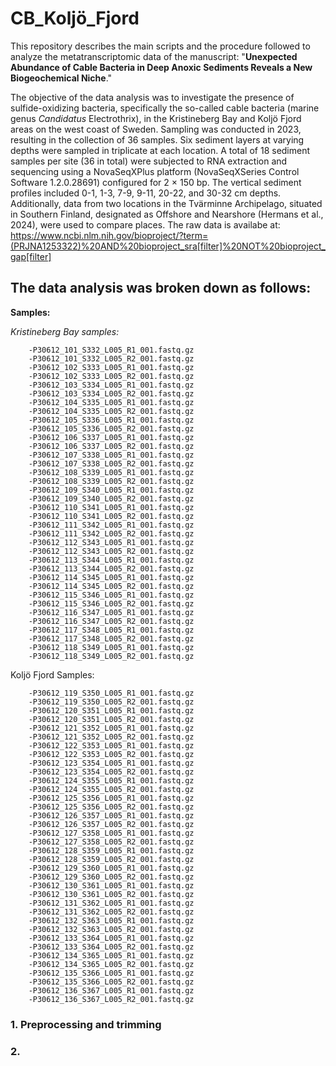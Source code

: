# CB_Koljö_Fjord
This repository describes the main scripts and the procedure followed to analyze the metatranscriptomic data of the manuscript: "**Unexpected Abundance of Cable Bacteria in Deep Anoxic Sediments Reveals a New Biogeochemical Niche**."

The objective of the data analysis was to investigate the presence of sulfide-oxidizing bacteria, specifically the so-called cable bacteria (marine genus _Candidatus_ Electrothrix), in the Kristineberg Bay and Koljö Fjord areas on the west coast of Sweden. Sampling was conducted in 2023, resulting in the collection of 36 samples. Six sediment layers at varying depths were sampled in triplicate at each location. A total of 18 sediment samples per site (36 in total) were subjected to RNA extraction and sequencing using a NovaSeqXPlus platform (NovaSeqXSeries Control Software 1.2.0.28691) configured for 2 × 150 bp. The vertical sediment profiles included 0-1, 1-3, 7-9, 9-11, 20-22, and 30-32 cm depths. Additionally, data from two locations in the Tvärminne Archipelago, situated in Southern Finland, designated as Offshore and Nearshore (Hermans et al., 2024), were used to compare places.
The raw data is availabe at: https://www.ncbi.nlm.nih.gov/bioproject/?term=(PRJNA1253322)%20AND%20bioproject_sra[filter]%20NOT%20bioproject_gap[filter]

## The data analysis was broken down as follows:

**Samples:**

*Kristineberg Bay samples:*

        -P30612_101_S332_L005_R1_001.fastq.gz
        -P30612_101_S332_L005_R2_001.fastq.gz
        -P30612_102_S333_L005_R1_001.fastq.gz
        -P30612_102_S333_L005_R2_001.fastq.gz
        -P30612_103_S334_L005_R1_001.fastq.gz
        -P30612_103_S334_L005_R2_001.fastq.gz
        -P30612_104_S335_L005_R1_001.fastq.gz
        -P30612_104_S335_L005_R2_001.fastq.gz
        -P30612_105_S336_L005_R1_001.fastq.gz
        -P30612_105_S336_L005_R2_001.fastq.gz
        -P30612_106_S337_L005_R1_001.fastq.gz
        -P30612_106_S337_L005_R2_001.fastq.gz
        -P30612_107_S338_L005_R1_001.fastq.gz
        -P30612_107_S338_L005_R2_001.fastq.gz
        -P30612_108_S339_L005_R1_001.fastq.gz
        -P30612_108_S339_L005_R2_001.fastq.gz
        -P30612_109_S340_L005_R1_001.fastq.gz
        -P30612_109_S340_L005_R2_001.fastq.gz
        -P30612_110_S341_L005_R1_001.fastq.gz
        -P30612_110_S341_L005_R2_001.fastq.gz
        -P30612_111_S342_L005_R1_001.fastq.gz
        -P30612_111_S342_L005_R2_001.fastq.gz
        -P30612_112_S343_L005_R1_001.fastq.gz
        -P30612_112_S343_L005_R2_001.fastq.gz
        -P30612_113_S344_L005_R1_001.fastq.gz
        -P30612_113_S344_L005_R2_001.fastq.gz
        -P30612_114_S345_L005_R1_001.fastq.gz
        -P30612_114_S345_L005_R2_001.fastq.gz
        -P30612_115_S346_L005_R1_001.fastq.gz
        -P30612_115_S346_L005_R2_001.fastq.gz
        -P30612_116_S347_L005_R1_001.fastq.gz
        -P30612_116_S347_L005_R2_001.fastq.gz
        -P30612_117_S348_L005_R1_001.fastq.gz
        -P30612_117_S348_L005_R2_001.fastq.gz
        -P30612_118_S349_L005_R1_001.fastq.gz
        -P30612_118_S349_L005_R2_001.fastq.gz

Koljö Fjord Samples:

        -P30612_119_S350_L005_R1_001.fastq.gz
        -P30612_119_S350_L005_R2_001.fastq.gz
        -P30612_120_S351_L005_R1_001.fastq.gz
        -P30612_120_S351_L005_R2_001.fastq.gz
        -P30612_121_S352_L005_R1_001.fastq.gz
        -P30612_121_S352_L005_R2_001.fastq.gz
        -P30612_122_S353_L005_R1_001.fastq.gz
        -P30612_122_S353_L005_R2_001.fastq.gz
        -P30612_123_S354_L005_R1_001.fastq.gz
        -P30612_123_S354_L005_R2_001.fastq.gz
        -P30612_124_S355_L005_R1_001.fastq.gz
        -P30612_124_S355_L005_R2_001.fastq.gz
        -P30612_125_S356_L005_R1_001.fastq.gz
        -P30612_125_S356_L005_R2_001.fastq.gz
        -P30612_126_S357_L005_R1_001.fastq.gz
        -P30612_126_S357_L005_R2_001.fastq.gz
        -P30612_127_S358_L005_R1_001.fastq.gz
        -P30612_127_S358_L005_R2_001.fastq.gz
        -P30612_128_S359_L005_R1_001.fastq.gz
        -P30612_128_S359_L005_R2_001.fastq.gz
        -P30612_129_S360_L005_R1_001.fastq.gz
        -P30612_129_S360_L005_R2_001.fastq.gz
        -P30612_130_S361_L005_R1_001.fastq.gz
        -P30612_130_S361_L005_R2_001.fastq.gz
        -P30612_131_S362_L005_R1_001.fastq.gz
        -P30612_131_S362_L005_R2_001.fastq.gz
        -P30612_132_S363_L005_R1_001.fastq.gz
        -P30612_132_S363_L005_R2_001.fastq.gz
        -P30612_133_S364_L005_R1_001.fastq.gz
        -P30612_133_S364_L005_R2_001.fastq.gz
        -P30612_134_S365_L005_R1_001.fastq.gz
        -P30612_134_S365_L005_R2_001.fastq.gz
        -P30612_135_S366_L005_R1_001.fastq.gz
        -P30612_135_S366_L005_R2_001.fastq.gz
        -P30612_136_S367_L005_R1_001.fastq.gz
        -P30612_136_S367_L005_R2_001.fastq.gz

### 1. Preprocessing and trimming 

### 2. 

